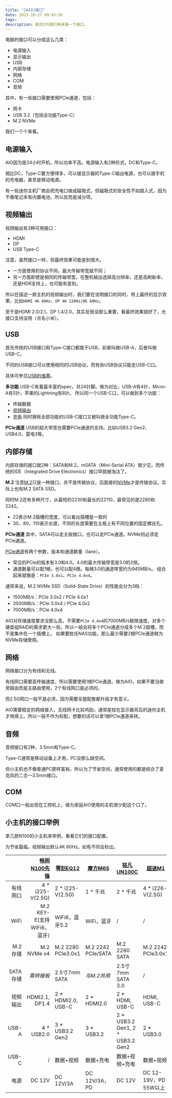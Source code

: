 ```yaml
---
title: "[AIO]接口"
date: 2023-10-27 09:45:56
tags:
description: 看完CPU我们再来看一下接口。
---
```

电脑的接口可以分成这么几类：
- 电源输入
- 显示输出
- USB
- 内部存储
- 网络
- COM
- 音频

其中，有一些接口需要使用PCIe通道，包括：
- 网卡
- USB 3.2（包括全功能Type-C）
- M.2 NVMe

我们一个个来看。

## 电源输入

AIO因为是24小时开机，所以功率不高。电源输入有2种形式，DC和Type-C。

相比DC，Type-C要方便得多，可以接显示器的Type-C输出电源，也可以接手机的充电器，甚至是移动电源。

有一些迷你主机厂商会把充电口做成磁吸式，但磁吸式的安全性不如插入式，因为不像笔记本有内置电池，所以反而是减分项。

## 视频输出

视频输出有3种可用接口：
- HDMI
- DP
- USB Type-C

注意，虽然接口一样，但最终效果可能差别很大。
- 一方面使用的协议不同，最大传输带宽就不同；
- 另一方面即使是相同的传输带宽，在整机输出选择高分辨率，还是高刷新率，还是HDR支持上，也可能有差别。

所以在描述一款主机的视频输出时，我们要在说明接口的同时，带上最终的显示效果，比如`HDMI 4K 60Hz`、`DP 4K 120Hz/8K 60Hz`。

至于是HDMI 2.0/2.1，DP 1.4/2.0，其实反倒没那么重要，看最终效果就好了，光接口支持没用（点名小米）。

## USB

首先传统的USB接口和Type-C接口都属于USB，前者叫做USB-A，后者叫做USB-C。

不同的USB接口可以使用相同的USB协议，而有些USB协议只能走USB-C口。

具体可参见[USB的维基](https://en.wikipedia.org/wiki/USB)。

**多功能**
USB-C有着最丰富的spec，共24针脚。做为对比，USB-A有4针，Micro-A有5针，苹果的Lightning有8针。
所以同一个USB-C口，可以做到多个功能：
- 传输数据
- [视频输出](https://www.benq.com/en-me/knowledge-center/knowledge/usb-c-introduction-what-is-dp-alt-mode.html)
- [充电](https://www.usb.org/usb-charger-pd)
同时拥有全部功能的USB-C接口又被叫做全功能Type-C。

**PCIe通道**
USB的超大带宽也需要PCIe通道的支持。比如USB3.2 Gen2、USB4.0、雷电3等。

## 内部存储

内部存储的接口就2种：SATA和M.2。mSATA（Mini-Serial ATA）很少见，而传统的IDE（Integrated Drive Electronics）接口早就被淘汰了。

**M.2**
注意[M.2](https://en.wikipedia.org/wiki/M.2)只是一种接口，并不是传输协议，后面接的[NVMe](https://en.wikipedia.org/wiki/NVM_Express)才是传输协议。实际上也有M.2 SATA SSD。

同时M.2还有多种尺寸，从最短的2230和最长的22110，最常见的是2280和2242。
- 22表示M.2插槽的宽度，可以看出插槽是一致的
- 30、80、110表示长度，不同的长度需要在主板上有不同位置的固定螺丝孔。

**PCIe通道**
其中，SATA可以走主板接口，也可以走PCIe通道。NVMe则必须走PCIe通道。

[PCIe通道](https://en.wikipedia.org/wiki/PCI_Express)有两个参数，版本和通道数量（lane）。
- 常见的PCIe的版本有3.0和4.0。4.0的最大传输带宽是3.0的2倍。
- 通道数量可以配1根，也可以配4根。每根3.0的通道带宽约为945MB/s。
组合起来就像是：`PCIe 3.0x1`、`PCIe 4.0x4`。

通常来说，M.2 NVMe SSD（Solid-State Drive）的性能会分为3档：
- 1500MB/s：PCIe 3.0x2 / PCIe 4.0x1
- 3500MB/s：PCIe 3.0x4 / PCIe 4.0x2
- 7000MB/s：PCIe 4.0x4

AIO对存储速度要求没那么高，不需要`PCIe 4.4x4`的7000MB/s极限速度，对多个硬盘组RAID的需求更大一些。所以一般会将多个PCIe通道分成多个M.2插槽，而不是集中在一个插槽上。
如果要胜任NAS功能，那么最少需要2根PCIe通道做为NVMe存储使用。

## 网络

网络接口分为有线和无线。

有线网口需要高传输速度，所以需要使用1根PCIe通道。做为AIO，如果不要当做旁路由而是主路由使用，2个有线网口是必须的。

而2.5G网口一般不是必须，因为需要全屋配套都升级才有意义。

AIO需要稳定的网络接入，无线网卡比较鸡肋，通常是挂在显示器背后的迷你主机才用得上。所以一般不作为标配，想要的话可以拿1根PCIe通道来转。

## 音频

音频接口有2种，3.5mm和Type-C。

Type-C通常是移动设备上才用，PC没那么缺空间。

但小主机也不像普通PC那样富裕，所以为了节省空间，通常使用的都是结合了麦克风的二合一3.5mm接口。

## COM

COM口一般出现在工控机上，做为家庭AIO使用的主机很少配这个口了。

## 小主机的接口举例

拿几款N100的小主机来举例，看看它们的接口配置。

为节省篇幅，视频输出默认4K 60Hz。如有不同会标出。

|      | [畅网N100先锋](https://item.jd.com/10071528654407.html) | [零刻EQ12](https://item.jd.com/10071133271986.html) | [摩方M6S](https://item.jd.com/10078126275015.html) | [铭凡UN100C](https://item.jd.com/10074234612876.html) | [超迷M1](https://item.jd.com/10082105446515.html) |
| ---: | ---: |--- |--- |--- |--- |
| 有线网口 | 4 * i225-V(2.5G) | 2 * i225-V(2.5G) | 1 * 千兆 | 2 * 千兆 | 4 * i226-V(2.5G) |
| WiFi | M.2 KEY-E(支持WiFi6，蓝牙) | WiFi6，蓝牙5.2 | WiFi，蓝牙 | / | / |
| M.2存储 | M.2 NVMe x4 | M.2 2280 PCIe3.0x1 | M.2 2242 PCIe/SATA | M.2 2280 SATA | M.2 2242 PCIe3.0x1 |
| SATA存储 | *需转接板* | 2.5寸7mm SATA | *与M.2共用* | 2.5寸7mm SATA 3.0 | / |
| 视频输出 | HDMI2.1, DP1.4 | 2 * HDMI2.0, USB-C | 2 * HDMI2.0 | 2 * HDMI, USB-C | HDMI, USB-C |
| USB-A | 4 * USB2.0 | 3 * USB3.2 Gen2 | 3 * USB3.2 | 2 * USB3.2 Gen1, 2 * USB3.2 Gen2 | 2 * USB3.0 |
| USB-C | / | 数据+视频 | 数据+充电 | 数据+视频+充电 | 数据+视频 |
| 电源 | DC 12V | DC 12V/3A | DC 12V/3A，PD | DC 12V | DC 12-19V，PD 55W以上 | 
